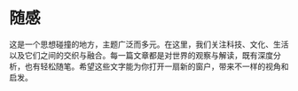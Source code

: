 # 随感
<p class="ripple-bg italic">
这是一个思想碰撞的地方，主题广泛而多元。在这里，我们关注科技、文化、生活以及它们之间的交织与融合。每一篇文章都是对世界的观察与解读，既有深度分析，也有轻松随笔。希望这些文字能为你打开一扇新的窗户，带来不一样的视角和启发。
</p>
